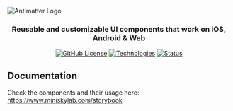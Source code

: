 ![Antimatter Logo](https://github.com/miniskylab/Antimatter/assets/89077642/76bcba9c-5eef-47b8-8ca0-d68b88986dfe)

<h3 align="center">
  Reusable and customizable UI components that work on iOS, Android & Web
</h3>

<div align="center">
  <a href="https://github.com/miniskylab/Antimatter/blob/master/LICENSE"><img alt="GitHub License" src="https://img.shields.io/github/license/miniskylab/antimatter?style=flat-square&label=License&color=blue"></a>
  <a href="https://github.com/miniskylab/Antimatter"><img alt="Technologies" src="https://img.shields.io/badge/Technologies-React_Native%2C_Expo-blue?style=flat-square"></a>
  <a href="https://github.com/miniskylab/Antimatter"><img alt="Status" src="https://img.shields.io/badge/Status-Work_In_Progress-orange?style=flat-square"></a>
</div>

## Documentation

Check the components and their usage here: https://www.miniskylab.com/storybook
